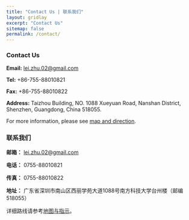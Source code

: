 ```yaml
---
title: "Contact Us | 联系我们"
layout: gridlay
excerpt: "Contact Us"
sitemap: false
permalink: /contact/
---
```


<div class="row">

<div class="col-sm-6 clearfix">

### Contact Us

**Email:** 
lei.zhu.02@gmail.com

**Tel:** 
+86-755-88010821

**Fax:** 
+86-755-88010822

**Address:**
Taizhou Building,
NO. 1088 Xueyuan Road, Nanshan District, Shenzhen, Guangdong, China 518055.

For more information, please see [map and direction](https://ese.sustc.edu.cn/en/contact/index.aspx?nc=111038006).
</div>

<div class="col-sm-6 clearfix">

### 联系我们

**邮箱：**
lei.zhu.02@gmail.com

**电话：** 
0755-88010821

**传真：**
0755-88010822

**地址：** 
广东省深圳市南山区西丽学苑大道1088号南方科技大学台州楼（邮编 518055）

详细路线请参考[地图与指示](https://ese.sustc.edu.cn/contact/index.aspx?nc=101038006)。

</div>

</div>
